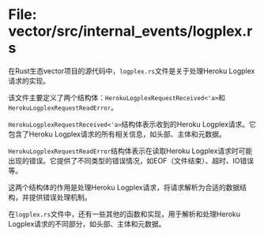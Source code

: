 # File: vector/src/internal_events/logplex.rs

在Rust生态vector项目的源代码中，`logplex.rs`文件是关于处理Heroku Logplex请求的实现。

该文件主要定义了两个结构体：`HerokuLogplexRequestReceived<'a>`和`HerokuLogplexRequestReadError`。

`HerokuLogplexRequestReceived<'a>`结构体表示收到的Heroku Logplex请求。它包含了Heroku Logplex请求的所有相关信息，如头部、主体和元数据。

`HerokuLogplexRequestReadError`结构体表示在读取Heroku Logplex请求时可能出现的错误。它提供了不同类型的错误情况，如EOF（文件结束）、超时、IO错误等。

这两个结构体的作用是处理Heroku Logplex请求，将请求解析为合适的数据结构，并提供错误处理机制。

在`logplex.rs`文件中，还有一些其他的函数和实现，用于解析和处理Heroku Logplex请求的不同部分，如头部、主体和元数据。

